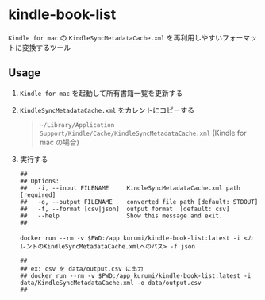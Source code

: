 # kindle-book-list

`Kindle for mac` の `KindleSyncMetadataCache.xml` を再利用しやすいフォーマットに変換するツール

## Usage

1. `Kindle for mac` を起動して所有書籍一覧を更新する

2. `KindleSyncMetadataCache.xml` をカレントにコピーする

   > `~/Library/Application Support/Kindle/Cache/KindleSyncMetadataCache.xml` (Kindle for mac の場合)

3. 実行する

   ```shell
   ##
   ## Options:
   ##   -i, --input FILENAME     KindleSyncMetadataCache.xml path  [required]
   ##   -o, --output FILENAME    converted file path [default: STDOUT]
   ##   -f, --format [csv|json]  output format  [default: csv]
   ##   --help                   Show this message and exit.
   ##

   docker run --rm -v $PWD:/app kurumi/kindle-book-list:latest -i <カレントのKindleSyncMetadataCache.xmlへのパス> -f json

   ##
   ## ex: csv を data/output.csv に出力
   ## docker run --rm -v $PWD:/app kurumi/kindle-book-list:latest -i data/KindleSyncMetadataCache.xml -o data/output.csv
   ##
   ```

